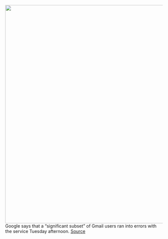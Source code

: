 <img src='https://cdn.vox-cdn.com/thumbor/nW8Dw_qeLhGNo1BNVgUuG3NQhOM=/0x0:2040x1360/1200x800/filters:focal(857x517:1183x843)/cdn.vox-cdn.com/uploads/chorus_image/image/68518537/acastro_180424_1777_gmail_0001.0.0.jpg' width='700px' /><br/>
Google says that a “significant subset” of Gmail users ran into errors with the service Tuesday afternoon.
<a href='https://www.theverge.com/2020/12/15/22176958/google-gmail-errors-down-outage-stadia'> Source <a/>